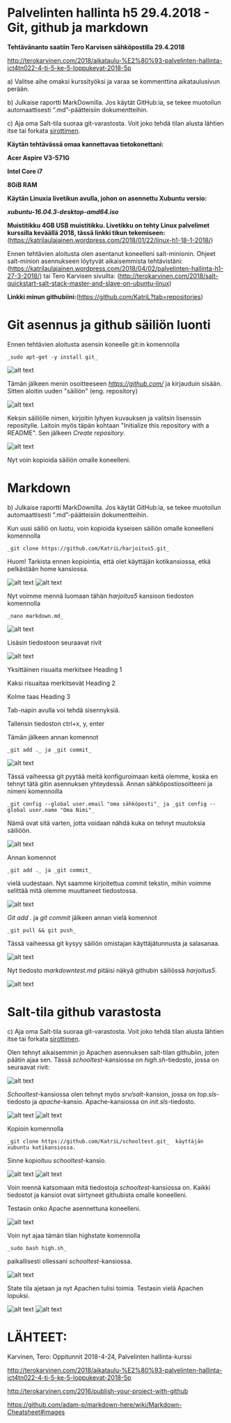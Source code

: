 # Palvelinten hallinta h5 29.4.2018 - Git, github ja markdown

**Tehtävänanto saatiin Tero Karvisen sähköpostilla 29.4.2018**

http://terokarvinen.com/2018/aikataulu-%E2%80%93-palvelinten-hallinta-ict4tn022-4-ti-5-ke-5-loppukevat-2018-5p

a) Valitse aihe omaksi kurssityöksi ja varaa se kommenttina aikataulusivun perään.

b) Julkaise raportti MarkDownilla. Jos käytät GitHub:ia, se tekee muotoilun automaattisesti “.md”-päätteisiin dokumentteihin.

c) Aja oma Salt-tila suoraa git-varastosta. Voit joko tehdä tilan alusta lähtien itse tai forkata <a href="https://github.com/terokarvinen/sirotin">sirottimen</a>.

**Käytän tehtävässä omaa kannettavaa tietokonettani:**

**Acer Aspire V3-571G**

**Intel Core i7**

**8GiB RAM**

**Käytän Linuxia livetikun avulla, johon on asennettu Xubuntu versio:**

**_xubuntu-16.04.3-desktop-amd64.iso_**

**Muistitikku 4GB USB muistitikku. Livetikku on tehty Linux palvelimet kurssilla keväällä 2018, tässä linkki tikun tekemiseen:** (https://katrilaulajainen.wordpress.com/2018/01/22/linux-h1-18-1-2018/)

Ennen tehtävien aloitusta olen asentanut koneelleni salt-minionin. Ohjeet salt-minion asennukseen löytyvät aikaisemmista tehtävistäni: (https://katrilaulajainen.wordpress.com/2018/04/02/palvelinten-hallinta-h1-27-3-2018/) tai Tero Karvisen sivuilta: (http://terokarvinen.com/2018/salt-quickstart-salt-stack-master-and-slave-on-ubuntu-linux)

**Linkki minun githubiini:**(https://github.com/KatriL?tab=repositories)

# Git asennus ja github säiliön luonti

Ennen tehtävien aloitusta asensin koneelle git:in komennolla 

	_sudo apt-get -y install git_

![alt text](https://katrilaulajainen.files.wordpress.com/2018/05/git-asennus-e1525288081464.png "git asennus")

Tämän jälkeen menin osoitteeseen _https://github.com/_ ja kirjauduin sisään. Sitten aloitin uuden "säiliön" (eng. repository)

![alt text](https://katrilaulajainen.files.wordpress.com/2018/05/new-reposity-e1525288225998.png "uusi säiliö")

Keksin säiliölle nimen, kirjoitin lyhyen kuvauksen ja valitsin lisenssin repositylle. Laitoin myös täpän kohtaan "Initialize this repository with a README". Sen jälkeen _Create repository_.

![alt text](https://katrilaulajainen.files.wordpress.com/2018/05/createreposityoikea-e1525288302572.png "create reposity")

Nyt voin kopioida säiliön omalle koneelleni.

# Markdown

b) Julkaise raportti MarkDownilla. Jos käytät GitHub:ia, se tekee muotoilun automaattisesti “.md”-päätteisiin dokumentteihin.

Kun uusi säiliö on luotu, voin kopioida kyseisen säiliön omalle koneelleni komennolla 
	
	_git clone https://github.com/KatriL/harjoitus5.git_

Huom! Tarkista ennen kopiointia, että olet käyttäjän kotikansiossa, etkä pelkästään home kansiossa.

![alt text](https://katrilaulajainen.files.wordpress.com/2018/05/copyreposity-e1525288503990.png "säiliö kopiointi") ![alt text](https://katrilaulajainen.files.wordpress.com/2018/05/gitclonereposityoikea-e1525288477308.png "clone säiliö")

Nyt voimme mennä luomaan tähän _harjoitus5_ kansioon tiedoston komennolla 

	_nano markdown.md_

![alt text](https://katrilaulajainen.files.wordpress.com/2018/05/git-kansiopolku-e1525290997505.png "git-kansiopolku")

Lisäsin tiedostoon seuraavat rivit

![alt text](https://katrilaulajainen.files.wordpress.com/2018/05/markdowntesttiedosto-e1525288836752.png "markdowntestitiedosto")

Yksittäinen risuaita merkitsee Heading 1

Kaksi risuaitaa merkitsevät Heading 2

Kolme taas Heading 3

Tab-napin avulla voi tehdä sisennyksiä.

Tallensin tiedoston ctrl+x, y, enter

Tämän jälkeen annan komennot 

	_git add ._ ja _git commit_

![alt text](https://katrilaulajainen.files.wordpress.com/2018/05/gitpushandpull-e1525289010965.png "gitpullandpush")

Tässä vaiheessa git pyytää meitä konfiguroimaan keitä olemme, koska en tehnyt tätä gitin asennuksen yhteydessä. Annan sähköpostiosoitteeni ja nimeni komennoilla 

	_git config --global user.email "oma sähköposti"_ ja _git config --global user.name "Oma Nimi"_ 

Nämä ovat sitä varten, jotta voidaan nähdä kuka on tehnyt muutoksia säiliöön.

![alt text](https://katrilaulajainen.files.wordpress.com/2018/05/gitconfigoikea-e1525289537707.png "gitconfig")

Annan komennot 

	_git add ._ ja _git commit_ 

vielä uudestaan. Nyt saamme kirjoitettua commit tekstin, mihin voimme selittää mitä olemme muuttaneet tiedostossa.

![alt text](https://katrilaulajainen.files.wordpress.com/2018/05/committeksti-e1525291139283.png "committeksti")

_Git add ._ ja _git commit_ jälkeen annan vielä komennot 

	_git pull && git push_ 

Tässä vaiheessa git kysyy säiliön omistajan käyttäjätunnusta ja salasanaa.

![alt text](https://katrilaulajainen.files.wordpress.com/2018/05/git-pull-push-e1525289670548.png "gitpullpush")

Nyt tiedosto _markdowntest.md_ pitäisi näkyä githubin säiliössä _harjoitus5_.

![alt text](https://katrilaulajainen.files.wordpress.com/2018/05/githubmarkdown-e1525289782384.png "github markdown")

# Salt-tila github varastosta

c) Aja oma Salt-tila suoraa git-varastosta. Voit joko tehdä tilan alusta lähtien itse tai forkata <a href="https://github.com/terokarvinen/sirotin">sirottimen</a>.

Olen tehnyt aikaisemmin jo Apachen asennuksen salt-tilan githubiin, joten päätin ajaa sen. Tässä _schooltest_-kansiossa on _high.sh_-tiedosto, jossa on seuraavat rivit:

![alt text](https://katrilaulajainen.files.wordpress.com/2018/05/highstate-github-e1525293023639.png "highstategithub")

_Schooltest_-kansiossa olen tehnyt myös _srv/salt_-kansion, jossa on _top.sls_-tiedosto ja _apache_-kansio. Apache-kansiossa on _init.sls_-tiedosto.

![alt text](https://katrilaulajainen.files.wordpress.com/2018/05/top-sls-e1525293118643.png "top.sls") ![alt text](https://katrilaulajainen.files.wordpress.com/2018/05/apacheinit-e1525293206176.png "apacheinit")

Kopioin komennolla 

	_git clone https://github.com/KatriL/schooltest.git_  käyttäjän xubuntu kotikansiossa. 

Sinne kopioituu _schooltest_-kansio.

![alt text](https://katrilaulajainen.files.wordpress.com/2018/05/schooltestgithub-e1525290165340.png "schooltestgithub") ![alt text](https://katrilaulajainen.files.wordpress.com/2018/05/git-clone-schooltest-e1525290124266.png "git-clone-schooltest")

Voin mennä katsomaan mitä tiedostoja _schooltest_-kansiossa on. Kaikki tiedostot ja kansiot ovat siirtyneet githubista omalle koneelleni.

Testasin onko Apache asennettuna koneelleni.

![alt text](https://katrilaulajainen.files.wordpress.com/2018/05/apacheeitoimi-e1525290303869.png "apacheeitoimi")

Voin nyt ajaa tämän tilan highstate komennolla 

	_sudo bash high.sh_ 

paikallisesti ollessani _schooltest_-kansiossa.

![alt text](https://katrilaulajainen.files.wordpress.com/2018/05/sudo-bash-e1525290254312.png "sudo-bash")

State tila ajetaan ja nyt Apachen tulisi toimia. Testasin vielä Apachen lopuksi.

![alt text](https://katrilaulajainen.files.wordpress.com/2018/05/statemenilc3a4pi-e1525290350270.png "state") ![alt text](https://katrilaulajainen.files.wordpress.com/2018/05/apachetoimii-e1525290334244.png "apachetoimii")


# LÄHTEET:

Karvinen, Tero: Oppitunnit 2018-4-24, Palvelinten hallinta-kurssi

http://terokarvinen.com/2018/aikataulu-%E2%80%93-palvelinten-hallinta-ict4tn022-4-ti-5-ke-5-loppukevat-2018-5p

http://terokarvinen.com/2016/publish-your-project-with-github

https://github.com/adam-p/markdown-here/wiki/Markdown-Cheatsheet#images
